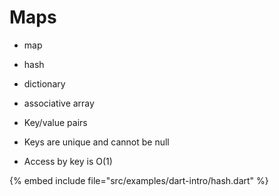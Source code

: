 # Maps

* map
* hash
* dictionary
* associative array

* Key/value pairs
* Keys are unique and cannot be null
* Access by key is O(1)

{% embed include file="src/examples/dart-intro/hash.dart" %}

